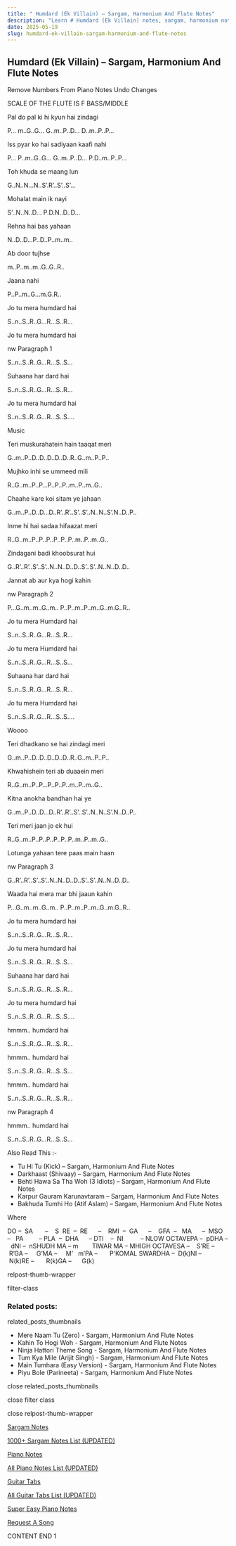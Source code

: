 ```yaml
---
title: " Humdard (Ek Villain) – Sargam, Harmonium And Flute Notes"
description: "Learn # Humdard (Ek Villain) notes, sargam, harmonium notations and flute notes. Easy step-by-step tutorial for beginners."
date: 2025-05-19
slug: humdard-ek-villain-sargam-harmonium-and-flute-notes
---
```


## Humdard (Ek Villain) – Sargam, Harmonium And Flute Notes

Remove Numbers From Piano Notes
Undo Changes

SCALE OF THE FLUTE IS F BASS/MIDDLE

Pal do pal ki hi kyun hai zindagi

P… m..G..G… G..m..P..D… D..m..P..P…

Iss pyar ko hai sadiyaan kaafi nahi

P… P..m..G..G… G..m..P..D… P.D..m..P..P…

Toh khuda se maang lun

G..N..N…N..S’.R’..S’..S’…

Mohalat main ik nayi

S’..N..N..D… P.D.N..D..D…

Rehna hai bas yahaan

N..D..D…P..D..P..m..m..

Ab door tujhse

m..P..m..m..G..G..R..

Jaana nahi

P..P..m..G…m.G.R..

Jo tu mera humdard hai

S..n..S..R..G…R…S..R…

Jo tu mera humdard hai

nw Paragraph 1

S..n..S..R..G…R…S..S…

Suhaana har dard hai

S..n..S..R..G…R…S..R…

Jo tu mera humdard hai

S..n..S..R..G…R…S..S….

Music

Teri muskurahatein hain taaqat meri

G..m..P..D..D..D..D..D..R..G..m..P..P..

Mujhko inhi se ummeed mili

R..G..m..P..P…P..P..P..m..P..m..G..

Chaahe kare koi sitam ye jahaan

G..m..P..D..D…D..R’..R’..S’..S’..N..N..S’.N..D..P..

Inme hi hai sadaa hifaazat meri

R..G..m..P..P..P..P..P..P..m..P..m..G..

Zindagani badi khoobsurat hui

G..R’..R’..S’..S’..N..N..D..D..S’..S’..N..N..D..D..

Jannat ab aur kya hogi kahin

nw Paragraph 2

P…G..m..m..G..m.. P..P..m..P..m..G..m.G..R..

Jo tu mera Humdard hai

S..n..S..R..G…R…S..R…

Jo tu mera Humdard hai

S..n..S..R..G…R…S..S…

Suhaana har dard hai

S..n..S..R..G…R…S..R…

Jo tu mera Humdard hai

S..n..S..R..G…R…S..S….

Woooo

Teri dhadkano se hai zindagi meri

G..m..P..D..D..D..D..D..R..G..m..P..P..

Khwahishein teri ab duaaein meri

R..G..m..P..P…P..P..P..m..P..m..G..

Kitna anokha bandhan hai ye

G..m..P..D..D…D..R’..R’..S’..S’..N..N..S’.N..D..P..

Teri meri jaan jo ek hui

R..G..m..P..P..P..P..P..P..m..P..m..G..

Lotunga yahaan tere paas main haan

nw Paragraph 3

G..R’..R’..S’..S’..N..N..D..D..S’..S’..N..N..D..D..

Waada hai mera mar bhi jaaun kahin

P…G..m..m..G..m.. P..P..m..P..m..G..m.G..R..

Jo tu mera humdard hai

S..n..S..R..G…R…S..R…

Jo tu mera humdard hai

S..n..S..R..G…R…S..S…

Suhaana har dard hai

S..n..S..R..G…R…S..R…

Jo tu mera humdard hai

S..n..S..R..G…R…S..S….

hmmm.. humdard hai

S..n..S..R..G…R…S..R…

hmmm.. humdard hai

S..n..S..R..G…R…S..S…

hmmm.. humdard hai

S..n..S..R..G…R…S..R…

nw Paragraph 4

hmmm.. humdard hai

S..n..S..R..G…R…S..S…

Also Read This :-

- Tu Hi Tu (Kick) – Sargam, Harmonium And Flute Notes
- Darkhaast (Shivaay) – Sargam, Harmonium And Flute Notes
- Behti Hawa Sa Tha Woh (3 Idiots) – Sargam, Harmonium And Flute Notes
- Karpur Gauram Karunavtaram – Sargam, Harmonium And Flute Notes
- Bakhuda Tumhi Ho (Atif Aslam) – Sargam, Harmonium And Flute Notes

Where

DO –  SA       –    S  RE  –  RE      –    RMI  –  GA      –    GFA  –   MA      –  MSO  –   PA         – PLA  –  DHA      – DTI    –  NI          – NLOW OCTAVEPA –  pDHA –  dNI –  nSHUDH MA – m        TIWAR MA – MHIGH OCTAVESA –    S’RE –     R’GA –     G’MA –     M’   m’PA –       P’KOMAL SWARDHA –  D(k)NI –       N(k)RE –       R(k)GA –      G(k)

relpost-thumb-wrapper

filter-class

### Related posts:

related_posts_thumbnails

- Mere Naam Tu (Zero) - Sargam, Harmonium And Flute Notes
- Kahin To Hogi Woh - Sargam, Harmonium And Flute Notes
- Ninja Hattori Theme Song - Sargam, Harmonium And Flute Notes
- Tum Kya Mile (Arijit Singh) - Sargam, Harmonium And Flute Notes
- Main Tumhara (Easy Version) - Sargam, Harmonium And Flute Notes
- Piyu Bole (Parineeta) - Sargam, Harmonium And Flute Notes

close related_posts_thumbnails

close filter class

close relpost-thumb-wrapper

[Sargam Notes](/sargam-notes.html)

[1000+ Sargam Notes List (UPDATED)](/all-songs-list-sargam-notes.html)

[Piano Notes](/piano-notes.html)

[All Piano Notes List (UPDATED)](/all-songs-list-piano-notes.html)

[Guitar Tabs](/guitar-tabs.html)

[All Guitar Tabs List (UPDATED)](/all-songs-list-guitar-tabs.html)

[Super Easy Piano Notes](https://studywall.in/)

[Request A Song](/request-a-song.html)

CONTENT END 1
